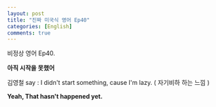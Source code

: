 ```yaml
---
layout: post
title: "진짜 미국식 영어 Ep40"
categories: [English]
comments: true
---
```


비정상 영어 Ep40.

<b>아직 시작을 못했어</b>

김영철 say : I didn't start something, cause I'm lazy. &#40; 자기비하 하는 느낌 &#41; <br> 

<b>Yeah, That hasn't happened yet.</b>
